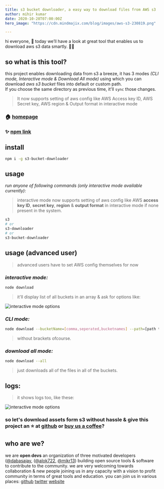 ```yaml
---
title: s3 bucket downloader, a easy way to download files from AWS s3
author: mihir kumar
date: 2020-10-28T07:00:00Z
hero_image: "https://cdn.mindmajix.com/blog/images/aws-s3-230819.png"

---
```

hi everyone, 👋
today we’ll have a look at great tool that enables us to download aws s3 data smartly. 👨‍💻

## so what is this tool?

this project enables downloading data from s3 a breeze, it has 3 modes _(CLI mode, Interactive mode & Download All mode)_ using which you can download _aws s3 bucket_ files into default or custom path.<br/>
If you choose the same directory as previous time, it'll `sync` those changes.

> It now supports setting of aws config like AWS Access key ID, AWS Secret key, AWS region & Output format in interactive mode

### 🏠 [homepage](https://github.com/open-devs/S3-Bucket-Download/#README)

### ✨ [npm link](https://www.npmjs.com/package/s3-bucket-downloader)

## install

```sh
npm i -g s3-bucket-downloader
```

## usage

_run anyone of following commands (only interactive mode available currently):_

> interactive mode now supports setting of aws config like AWS **access key ID**, **secret key**, **region** & **output format** in interactive mode if none present in the system.

```sh
s3
# or
s3-downloader
# or
s3-bucket-downloader
```

## usage (advanced user)

> advanced users have to set AWS config themselves for now

### _interactive mode:_

```sh
node download
```

> it'll display list of all buckets in an array & ask for options like:

![interactive mode options](../images/interactive-mode.png)

### _CLI mode:_

```sh
node download --bucketName=[comma,seperated,bucketnames] --path=[path to save to for ex: ../data]
```

> without brackets ofcourse.

### _download all mode:_

```sh
node download --all
```

> just downloads all of the files in all of the buckets.

## logs:

>it shows logs too, like these:

![interactive mode options](../images/logs.png)

### so let's download assets form s3 without hassle & give this project an ⭐ at [github](https://github.com/open-devs/S3-Bucket-Download) or [buy us a coffee](https://www.buymeacoffee.com/opendevs)?

## who are we?

we are **open devs** an organization of three motivated developers ([@dabasajay](https://github.com/dabasajay), ([@alok722](https://github.com/alok722), [@mikr13](https://github.com/mikr13)) building open source tools & software to contribute to the community. we are very welcoming towards collaboration & new people joining us in any capacity with a vision to profit community in terms of great tools and education.
you can join us in various places:
[github](https://github.com/open-devs)
[twitter](https://twitter.com/opendevs_2020)
[website](https://opendevs.in)

